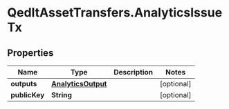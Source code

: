 # QedItAssetTransfers.AnalyticsIssueTx

## Properties
Name | Type | Description | Notes
------------ | ------------- | ------------- | -------------
**outputs** | [**AnalyticsOutput**](AnalyticsOutput.md) |  | [optional] 
**publicKey** | **String** |  | [optional] 


